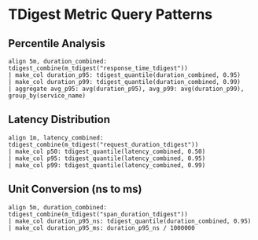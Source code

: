 # TDigest Metric Query Patterns

## Percentile Analysis
```opal
align 5m, duration_combined: tdigest_combine(m_tdigest("response_time_tdigest"))
| make_col duration_p95: tdigest_quantile(duration_combined, 0.95)
| make_col duration_p99: tdigest_quantile(duration_combined, 0.99)
| aggregate avg_p95: avg(duration_p95), avg_p99: avg(duration_p99), group_by(service_name)
```

## Latency Distribution
```opal
align 1m, latency_combined: tdigest_combine(m_tdigest("request_duration_tdigest"))
| make_col p50: tdigest_quantile(latency_combined, 0.50)
| make_col p95: tdigest_quantile(latency_combined, 0.95)
| make_col p99: tdigest_quantile(latency_combined, 0.99)
```

## Unit Conversion (ns to ms)
```opal
align 5m, duration_combined: tdigest_combine(m_tdigest("span_duration_tdigest"))
| make_col duration_p95_ns: tdigest_quantile(duration_combined, 0.95)
| make_col duration_p95_ms: duration_p95_ns / 1000000
```